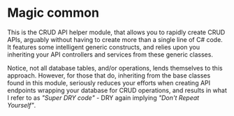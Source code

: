 
# Magic common

This is the CRUD API helper module, that allows you to rapidly create CRUD APIs, arguably without having to create more than
a single line of C# code. It features some intelligent generic constructs, and relies upon you inheriting your API controllers
and services from these generic classes.

Notice, not all database tables, and/or operations, lends themselves to this approach. However, for those that do, inheriting
from the base classes found in this module, seriously reduces your efforts when creating API endpoints wrapping your database
for CRUD operations, and results in what I refer to as _"Super DRY code"_ - DRY again implying _"Don't Repeat Yourself"_.
